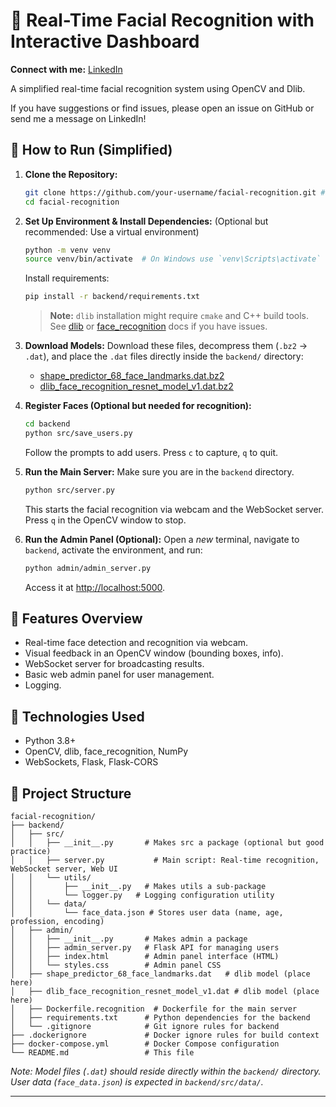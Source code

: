 # 🧠 Real-Time Facial Recognition with Interactive Dashboard

**Connect with me:** [LinkedIn](https://www.linkedin.com/in/coelhoxyz/)

A simplified real-time facial recognition system using OpenCV and Dlib.

If you have suggestions or find issues, please open an issue on GitHub or send me a message on LinkedIn!

## 🚀 How to Run (Simplified)

1.  **Clone the Repository:**
    ```bash
    git clone https://github.com/your-username/facial-recognition.git # Replace with your repo URL
    cd facial-recognition
    ```

2.  **Set Up Environment & Install Dependencies:**
    (Optional but recommended: Use a virtual environment)
    ```bash
    python -m venv venv
    source venv/bin/activate  # On Windows use `venv\Scripts\activate`
    ```
    Install requirements:
    ```bash
    pip install -r backend/requirements.txt
    ```
    > **Note:** `dlib` installation might require `cmake` and C++ build tools. See [dlib](http://dlib.net/) or [face_recognition](https://github.com/ageitgey/face_recognition#installation) docs if you have issues.

3.  **Download Models:**
    Download these files, decompress them (`.bz2` -> `.dat`), and place the `.dat` files directly inside the `backend/` directory:
    -   [shape_predictor_68_face_landmarks.dat.bz2](http://dlib.net/files/shape_predictor_68_face_landmarks.dat.bz2)
    -   [dlib_face_recognition_resnet_model_v1.dat.bz2](http://dlib.net/files/dlib_face_recognition_resnet_model_v1.dat.bz2)

4.  **Register Faces (Optional but needed for recognition):**
    ```bash
    cd backend
    python src/save_users.py
    ```
    Follow the prompts to add users. Press `c` to capture, `q` to quit.

5.  **Run the Main Server:**
    Make sure you are in the `backend` directory.
    ```bash
    python src/server.py
    ```
    This starts the facial recognition via webcam and the WebSocket server. Press `q` in the OpenCV window to stop.

6.  **Run the Admin Panel (Optional):**
    Open a *new* terminal, navigate to `backend`, activate the environment, and run:
    ```bash
    python admin/admin_server.py
    ```
    Access it at [http://localhost:5000](http://localhost:5000).

## 🎯 Features Overview

-   Real-time face detection and recognition via webcam.
-   Visual feedback in an OpenCV window (bounding boxes, info).
-   WebSocket server for broadcasting results.
-   Basic web admin panel for user management.
-   Logging.

## 🧰 Technologies Used

-   Python 3.8+
-   OpenCV, dlib, face_recognition, NumPy
-   WebSockets, Flask, Flask-CORS

## 📂 Project Structure

```text
facial-recognition/
├── backend/
│   ├── src/
│   │   ├── __init__.py       # Makes src a package (optional but good practice)
│   │   ├── server.py           # Main script: Real-time recognition, WebSocket server, Web UI
│   │   └── utils/
│   │       ├── __init__.py   # Makes utils a sub-package
│   │       └── logger.py   # Logging configuration utility
│   │   └── data/
│   │       └── face_data.json # Stores user data (name, age, profession, encoding)
│   ├── admin/
│   │   ├── __init__.py       # Makes admin a package
│   │   ├── admin_server.py   # Flask API for managing users
│   │   ├── index.html        # Admin panel interface (HTML)
│   │   └── styles.css        # Admin panel CSS
│   ├── shape_predictor_68_face_landmarks.dat   # dlib model (place here)
│   ├── dlib_face_recognition_resnet_model_v1.dat # dlib model (place here)
│   ├── Dockerfile.recognition  # Dockerfile for the main server
│   ├── requirements.txt      # Python dependencies for the backend
│   └── .gitignore            # Git ignore rules for backend
├── .dockerignore             # Docker ignore rules for build context
├── docker-compose.yml        # Docker Compose configuration
└── README.md                 # This file
```

_Note: Model files (`.dat`) should reside directly within the `backend/` directory. User data (`face_data.json`) is expected in `backend/src/data/`._

---
